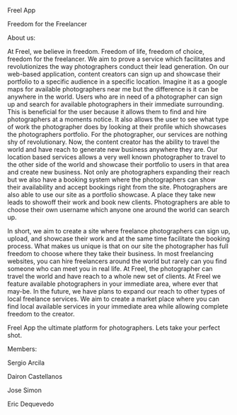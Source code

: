 
Freel App

Freedom for the Freelancer

About us: 

At Freel, we believe in freedom. Freedom of life, freedom of choice, freedom for the freelancer. We aim to prove a service which facilitates and revolutionizes the way photographers conduct their lead generation. On our web-based application, content creators can sign up and showcase their portfolio to a specific audience in a specific location. Imagine it as a google maps for available photographers near me but the difference is it can be anywhere in the world. Users who are in need of a photographer can sign up and search for available photographers in their immediate surrounding. This is beneficial for the user because it allows them to find and hire photographers at a moments notice. It also allows the user to see what type of work the photographer does by looking at their profile which showcases the photographers portfolio. For the photographer, our services are nothing shy of revolutionary. Now, the content creator has the ability to travel the world and have reach to generate new business anywhere they are. Our location based services allows a very well known photographer to travel to the other side of the world and showcase their portfolio to users in that area and create new business. Not only are photographers expanding their reach but we also have a booking system where the photographers can show their availability and accept bookings right from the site. Photographers are also able to use our site as a portfolio showcase. A place they take new leads to showoff their work and book new clients. Photographers are able to choose their own username which anyone one around the world can search up.

In short, we aim to create a site where freelance photographers can sign up, upload, and showcase their work and at the same time facilitate the booking process. What makes us unique is that on our site the photographer has full freedom to choose where they take their business. In most freelancing websites, you can hire freelancers around the world but rarely can you find someone who can meet you in real life.  At Freel, the photographer can travel the world and have reach to a whole new set of clients. At Freel we feature available photographers in your immediate area, where ever that may-be. In the future, we have plans to expand our reach to other types of local freelance services. We aim to create a market place where you can find local available services in your immediate area while allowing complete freedom to the creator.

Freel App the ultimate platform for photographers.  Lets take your perfect shot.

Members: 

Sergio Arcila

Dairon Castellanos

Jose Simon 

Eric Dequevedo

